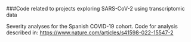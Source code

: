 ###Code related to projects exploring SARS-CoV-2 using transcriptomic data

Severity analyses for the Spanish COVID-19 cohort.
Code for analysis described in: https://www.nature.com/articles/s41598-022-15547-2

